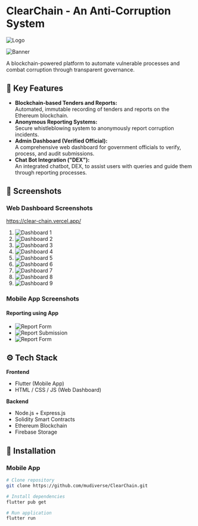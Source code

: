 # ClearChain - An Anti-Corruption System

![Logo](images/logo.jpg "Logo")
<!-- Add your banner image below if desired -->
![Banner](images/banner.jpg "Banner")

A blockchain-powered platform to automate vulnerable processes and combat corruption through transparent governance.

## 🚀 Key Features

- **Blockchain-based Tenders and Reports:**  
  Automated, immutable recording of tenders and reports on the Ethereum blockchain.
- **Anonymous Reporting Systems:**  
  Secure whistleblowing system to anonymously report corruption incidents.
- **Admin Dashboard (Verified Official):**  
  A comprehensive web dashboard for government officials to verify, process, and audit submissions.
- **Chat Bot Integration ("DEX"):**  
  An integrated chatbot, DEX, to assist users with queries and guide them through reporting processes.

## 📸 Screenshots

### Web Dashboard Screenshots
https://clear-chain.vercel.app/
1. ![Dashboard 1](images/web8.png "Dashboard 1")
2. ![Dashboard 2](images/web9.png "Dashboard 2")
3. ![Dashboard 3](images/web3.png "Dashboard 3")
4. ![Dashboard 4](images/web4.png "Dashboard 4")
5. ![Dashboard 5](images/web5.png "Dashboard 5")
6. ![Dashboard 6](images/web6.png "Dashboard 6")
7. ![Dashboard 7](images/web1.png "Dashboard 7")
8. ![Dashboard 8](images/web2.png "Dashboard 8")
9. ![Dashboard 9](images/web3.png "Dashboard 9")

### Mobile App Screenshots

#### Reporting using App
- ![Report Form](images/flutter0.jpg "Landing Page")
- ![Report Submission](images/flutter1.jpg "Report Submission")
- ![Report Form](images/flutter2.jpg "Report Form")


## ⚙️ Tech Stack

**Frontend**  
- Flutter (Mobile App)
- HTML / CSS / JS (Web Dashboard)

**Backend**  
- Node.js + Express.js
- Solidity Smart Contracts
- Ethereum Blockchain
- Firebase Storage

## 📲 Installation

### Mobile App
```bash
# Clone repository
git clone https://github.com/mudiverse/ClearChain.git

# Install dependencies
flutter pub get

# Run application
flutter run
